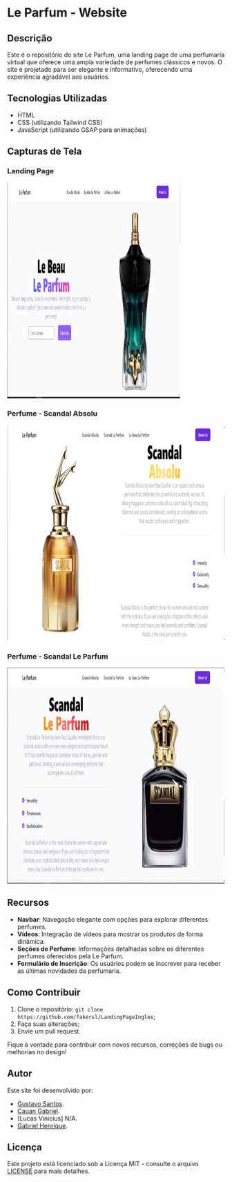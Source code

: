 # Le Parfum - Website

## Descrição

Este é o repositório do site Le Parfum, uma landing page de uma perfumaria virtual que oferece uma ampla variedade de perfumes clássicos e novos. O site é projetado para ser elegante e informativo, oferecendo uma experiência agradável aos usuários.

## Tecnologias Utilizadas

- HTML
- CSS (utilizando Tailwind CSS)
- JavaScript (utilizando GSAP para animações)

## Capturas de Tela

### Landing Page
<img src="./github/Perfume1.png" width="400" height="500">

### Perfume - Scandal Absolu
<img src="./github/Perfume2.png" width="1360" height="500">

### Perfume - Scandal Le Parfum
<img src="./github/Perfume3.png" width="1360" height="500">

## Recursos

- **Navbar**: Navegação elegante com opções para explorar diferentes perfumes.
- **Vídeos**: Integração de vídeos para mostrar os produtos de forma dinâmica.
- **Seções de Perfume**: Informações detalhadas sobre os diferentes perfumes oferecidos pela Le Parfum.
- **Formulário de Inscrição**: Os usuários podem se inscrever para receber as últimas novidades da perfumaria.

## Como Contribuir

1. Clone o repositório: `git clone https://github.com/fakersl/LandingPageIngles`;
2. Faça suas alterações;
3. Envie um pull request.

Fique à vontade para contribuir com novos recursos, correções de bugs ou melhorias no design!

## Autor

Este site foi desenvolvido por:
- [Gustavo Santos](https://github.com/fakersl).
- [Cauan Gabriel](https://github.com/LoadCG).
- [Lucas Vinicius] N/A.
- [Gabriel Henrique](https://github.com/goufopersico).

## Licença

Este projeto está licenciado sob a Licença MIT - consulte o arquivo [LICENSE](LICENSE) para mais detalhes.
